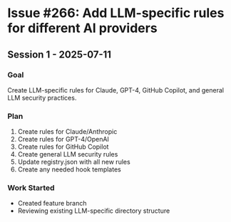 # Issue #266: Add LLM-specific rules for different AI providers

## Session 1 - 2025-07-11

### Goal
Create LLM-specific rules for Claude, GPT-4, GitHub Copilot, and general LLM security practices.

### Plan
1. Create rules for Claude/Anthropic
2. Create rules for GPT-4/OpenAI  
3. Create rules for GitHub Copilot
4. Create general LLM security rules
5. Update registry.json with all new rules
6. Create any needed hook templates

### Work Started
- Created feature branch
- Reviewing existing LLM-specific directory structure
